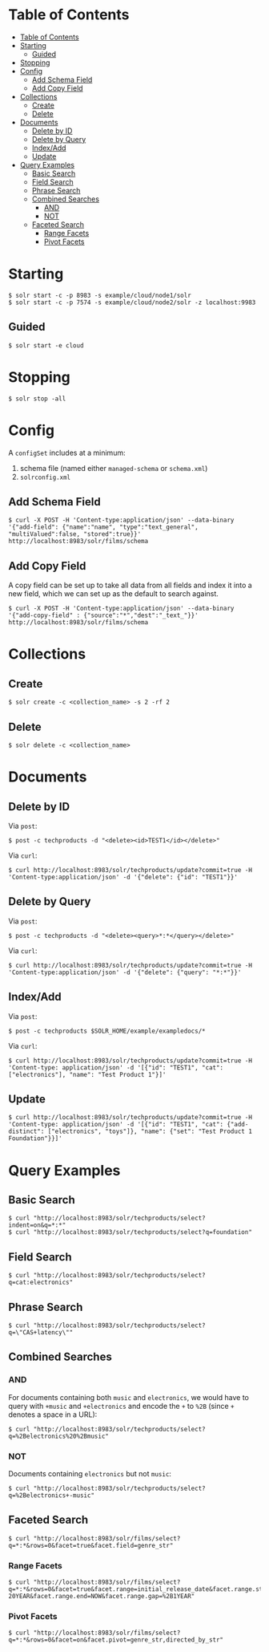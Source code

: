 # Table of Contents

* [Table of Contents](#table-of-contents)
* [Starting](#starting)
   * [Guided](#guided)
* [Stopping](#stopping)
* [Config](#config)
   * [Add Schema Field](#add-schema-field)
   * [Add Copy Field](#add-copy-field)
* [Collections](#collections)
   * [Create](#create)
   * [Delete](#delete)
* [Documents](#documents)
   * [Delete by ID](#delete-by-id)
   * [Delete by Query](#delete-by-query)
   * [Index/Add](#indexadd)
   * [Update](#update)
* [Query Examples](#query-examples)
   * [Basic Search](#basic-search)
   * [Field Search](#field-search)
   * [Phrase Search](#phrase-search)
   * [Combined Searches](#combined-searches)
	  * [AND](#and)
	  * [NOT](#not)
   * [Faceted Search](#faceted-search)
	  * [Range Facets](#range-facets)
	  * [Pivot Facets](#pivot-facets)

# Starting
```
$ solr start -c -p 8983 -s example/cloud/node1/solr
$ solr start -c -p 7574 -s example/cloud/node2/solr -z localhost:9983
```

## Guided
```
$ solr start -e cloud
```

# Stopping
```
$ solr stop -all
```

# Config

A `configSet` includes at a minimum:
1. schema file (named either `managed-schema` or `schema.xml`)
2. `solrconfig.xml`

## Add Schema Field
```
$ curl -X POST -H 'Content-type:application/json' --data-binary '{"add-field": {"name":"name", "type":"text_general", "multiValued":false, "stored":true}}' http://localhost:8983/solr/films/schema
```

## Add Copy Field
A copy field can be set up to take all data from all fields and index it into a new field, which we can set up as the default to search against.

```
$ curl -X POST -H 'Content-type:application/json' --data-binary '{"add-copy-field" : {"source":"*","dest":"_text_"}}' http://localhost:8983/solr/films/schema
```

# Collections

## Create
```
$ solr create -c <collection_name> -s 2 -rf 2
```

## Delete
```
$ solr delete -c <collection_name>
```

# Documents

## Delete by ID
Via `post`:
```
$ post -c techproducts -d "<delete><id>TEST1</id></delete>"
```

Via `curl`:
```
$ curl http://localhost:8983/solr/techproducts/update?commit=true -H 'Content-type:application/json' -d '{"delete": {"id": "TEST1"}}'
```

## Delete by Query
Via `post`:
```
$ post -c techproducts -d "<delete><query>*:*</query></delete>"
```

Via `curl`:
```
$ curl http://localhost:8983/solr/techproducts/update?commit=true -H 'Content-type:application/json' -d '{"delete": {"query": "*:*"}}'
```

## Index/Add

Via `post`:
```
$ post -c techproducts $SOLR_HOME/example/exampledocs/*
```

Via `curl`:
```
$ curl http://localhost:8983/solr/techproducts/update?commit=true -H 'Content-type: application/json' -d '[{"id": "TEST1", "cat": ["electronics"], "name": "Test Product 1"}]'
```

## Update
```
$ curl http://localhost:8983/solr/techproducts/update?commit=true -H 'Content-type: application/json' -d '[{"id": "TEST1", "cat": {"add-distinct": ["electronics", "toys"]}, "name": {"set": "Test Product 1 Foundation"}}]'
```

# Query Examples

## Basic Search
```
$ curl "http://localhost:8983/solr/techproducts/select?indent=on&q=*:*"
$ curl "http://localhost:8983/solr/techproducts/select?q=foundation"
```

## Field Search
```
$ curl "http://localhost:8983/solr/techproducts/select?q=cat:electronics"
```

## Phrase Search
```
$ curl "http://localhost:8983/solr/techproducts/select?q=\"CAS+latency\""
```

## Combined Searches

### AND
For documents containing both `music` and `electronics`, we would have to query with `+music` and `+electronics` and encode the `+` to `%2B` (since `+` denotes a space in a URL):

```
$ curl "http://localhost:8983/solr/techproducts/select?q=%2Belectronics%20%2Bmusic"
```

### NOT
Documents containing `electronics` but not `music`:

```
$ curl "http://localhost:8983/solr/techproducts/select?q=%2Belectronics+-music"
```

## Faceted Search
```
$ curl "http://localhost:8983/solr/films/select?q=*:*&rows=0&facet=true&facet.field=genre_str"
```

### Range Facets
```
$ curl "http://localhost:8983/solr/films/select?q=*:*&rows=0&facet=true&facet.range=initial_release_date&facet.range.start=NOW-20YEAR&facet.range.end=NOW&facet.range.gap=%2B1YEAR"
```
### Pivot Facets
```
$ curl "http://localhost:8983/solr/films/select?q=*:*&rows=0&facet=on&facet.pivot=genre_str,directed_by_str"
```
